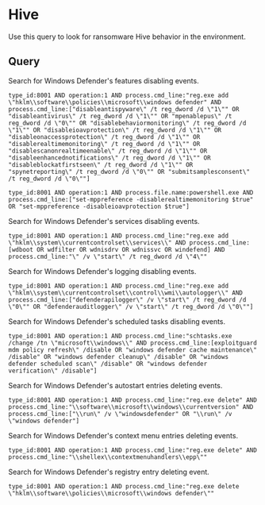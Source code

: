 # Hive

Use this query to look for ransomware Hive behavior in the environment.

## Query

Search for Windows Defender's features disabling events.

```
type_id:8001 AND operation:1 AND process.cmd_line:"reg.exe add \"hklm\\software\\policies\\microsoft\\windows defender" AND process.cmd_line:["disableantispyware\" /t reg_dword /d \"1\"" OR "disableantivirus\" /t reg_dword /d \"1\"" OR "mpenablepus\" /t reg_dword /d \"0\"" OR "disablebehaviormonitoring\" /t reg_dword /d \"1\"" OR "disableioavprotection\" /t reg_dword /d \"1\"" OR "disableonaccessprotection\" /t reg_dword /d \"1\"" OR "disablerealtimemonitoring\" /t reg_dword /d \"1\"" OR "disablescanonrealtimeenable\" /t reg_dword /d \"1\"" OR "disableenhancednotifications\" /t reg_dword /d \"1\"" OR "disableblockatfirstseen\" /t reg_dword /d \"1\"" OR "spynetreporting\" /t reg_dword /d \"0\"" OR "submitsamplesconsent\" /t reg_dword /d \"0\""]
```

```
type_id:8001 AND operation:1 AND process.file.name:powershell.exe AND process.cmd_line:["set-mppreference -disablerealtimemonitoring $true" OR "set-mppreference -disableioavprotection $true"]
```

Search for Windows Defender's services disabling events.

```
type_id:8001 AND operation:1 AND process.cmd_line:"reg.exe add \"hklm\\system\\currentcontrolset\\services\\" AND process.cmd_line:[wdboot OR wdfilter OR wdnisdrv OR wdnissvc OR windefend] AND process.cmd_line:"\" /v \"start\" /t reg_dword /d \"4\""
```

Search for Windows Defender's logging disabling events.

```
type_id:8001 AND operation:1 AND process.cmd_line:"reg.exe add \"hklm\\system\\currentcontrolset\\control\\wmi\\autologger\\" AND process.cmd_line:["defenderapilogger\" /v \"start\" /t reg_dword /d \"0\"" OR "defenderauditlogger\" /v \"start\" /t reg_dword /d \"0\""]
```

Search for Windows Defender's scheduled tasks disabling events.

```
type_id:8001 AND operation:1 AND process.cmd_line:"schtasks.exe /change /tn \"microsoft\\windows\\" AND process.cmd_line:[exploitguard mdm policy refresh\" /disable OR "windows defender cache maintenance\" /disable" OR "windows defender cleanup\" /disable" OR "windows defender scheduled scan\" /disable" OR "windows defender verification\" /disable"]
```

Search for Windows Defender's autostart entries deleting events.

```
type_id:8001 AND operation:1 AND process.cmd_line:"reg.exe delete" AND process.cmd_line:"\\software\\microsoft\\windows\\currentversion" AND process.cmd_line:["\\run\" /v \"windowsdefender" OR "\\run\" /v \"windows defender"]
```

Search for Windows Defender's context menu entries deleting events.

```
type_id:8001 AND operation:1 AND process.cmd_line:"reg.exe delete" AND process.cmd_line:"\\shellex\\contextmenuhandlers\\epp\""
```

Search for Windows Defender's registry entry deleting event.

```
type_id:8001 AND operation:1 AND process.cmd_line:"reg.exe delete \"hklm\\software\\policies\\microsoft\\windows defender\""
```

